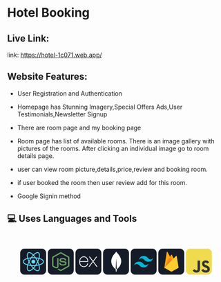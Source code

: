 # Hotel Booking

## Live Link:

link: https://hotel-1c071.web.app/

## Website Features:

- User Registration and Authentication

- Homepage has Stunning Imagery,Special Offers Ads,User Testimonials,Newsletter Signup

- There are room page and my booking page

- Room page has list of available rooms. There is an image gallery with pictures of the rooms. After clicking an individual image go to room details page.

- user can view room picture,details,price,review and booking room.

- if user booked the room then user review add for this room.

- Google Signin method

## :computer: Uses Languages and Tools

<br>
<p align="center">
<img src="https://raw.githubusercontent.com/Shahjalal2075/Shahjalal2075/main/assets/icons/react.png"/>
<img src="https://raw.githubusercontent.com/Shahjalal2075/Shahjalal2075/main/assets/icons/node.png"/>
<img src="https://raw.githubusercontent.com/Shahjalal2075/Shahjalal2075/main/assets/icons/express.png"/>
<img src="https://raw.githubusercontent.com/Shahjalal2075/Shahjalal2075/main/assets/icons/mongo.png"/>
<img src="https://raw.githubusercontent.com/Shahjalal2075/Shahjalal2075/main/assets/icons/tailwind.png"/>
<img src="https://raw.githubusercontent.com/Shahjalal2075/Shahjalal2075/main/assets/icons/firebase.png"/>
<img src="https://raw.githubusercontent.com/Shahjalal2075/Shahjalal2075/main/assets/icons/JavaScript.png"/>
</p><br/>


